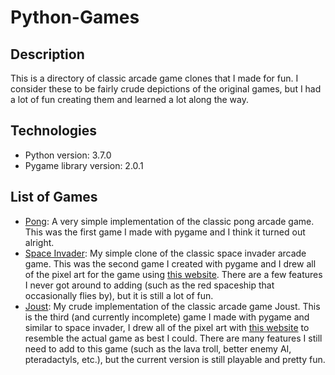 # Python-Games

## Description
This is a directory of classic arcade game clones that I made for fun. I consider these to be 
fairly crude depictions of the original games, but I had a lot of fun creating them and learned
a lot along the way.

## Technologies
* Python version: 3.7.0
* Pygame library version: 2.0.1

## List of Games
* [Pong](https://github.com/jfawcet5/Python-Games/tree/main/Pong): A very simple implementation of the classic pong arcade game. This was the first game I made with pygame and I think it turned out alright.
* [Space Invader](https://github.com/jfawcet5/Python-Games/tree/main/SpaceInvader): My simple clone of the classic space invader arcade game. This was the second game I created with pygame and I drew all of the pixel art for the game using [this website](https://www.piskelapp.com/). There are a few features I never got around to adding (such as the red spaceship that occasionally flies by), but it is still a lot of fun.
* [Joust](https://github.com/jfawcet5/Python-Games/tree/main/Joust): My crude implementation of the classic arcade game Joust. This is the third (and currently incomplete) game I made with pygame and similar to space invader, I drew all of the pixel art with [this website](https://www.piskelapp.com/) to resemble the actual game as best I could. There are many features I still need to add to this game (such as the lava troll, better enemy AI, pteradactyls, etc.), but the current version is still playable and pretty fun. 
